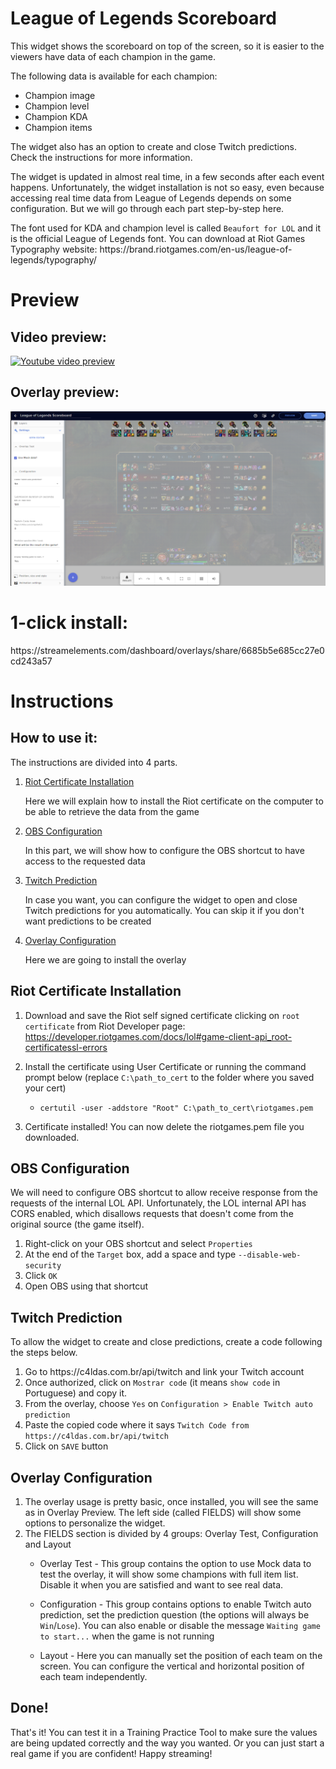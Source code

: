 <h1 id="widget-name" class="widget-name">League of Legends Scoreboard</h1>
<p id="description" class="description">This widget shows the scoreboard on top of the screen, so it is easier to the viewers have data of each champion in the game. </p>
<p>The following data is available for each champion: </p>
<ul>
<li>Champion image</li>
<li>Champion level</li>
<li>Champion KDA</li>
<li>Champion items</li>
</ul>
<p>The widget also has an option to create and close Twitch predictions. Check the instructions for more information.</p>
<p>The widget is updated in almost real time, in a few seconds after each event happens.
Unfortunately, the widget installation is not so easy, even because accessing real time data from League of Legends depends on some configuration. But we will go through each part step-by-step here.</p>
<p>The font used for KDA and champion level is called <code>Beaufort for LOL</code> and it is the official League of Legends font. You can download at Riot Games Typography website: https://brand.riotgames.com/en-us/league-of-legends/typography/</p>

<h1>Preview</h1>
<h2>Video preview:</h2>
<p><a href="https://www.youtube.com/watch?v=sXA7VEmf1Bk" title="Streamelements widget - League of Legends Scoreboard"><img src="https://i.imgur.com/T5gFXWR.png" alt="Youtube video preview"></a></p>
<h2>Overlay preview:</h2>
<p><img src="https://raw.githubusercontent.com/c4ldas/streamelements-widgets/main/league-of-legends-scoreboard/widget.png" alt="Overlay Preview"></p>

<h1>1-click install:</h1>
<p>https://streamelements.com/dashboard/overlays/share/6685b5e685cc27e0cd243a57</p>

<h1>Instructions</h1>
<h2>How to use it:</h2>
<p>The instructions are divided into 4 parts.</p>
<ol>
<li>
  <p><a href="README.md#riot-certificate-installation">Riot Certificate Installation</a></p>
  <p>Here we will explain how to install the Riot certificate on the computer to be able to retrieve the data from the game</p>
</li>
<li>
  <p><a href="README.md#obs-configuration">OBS Configuration</a></p>
  <p>In this part, we will show how to configure the OBS shortcut to have access to the requested data</p>
</li>
<li>
  <p><a href="README.md#twitch-prediction">Twitch Prediction</a></p>
  <p>In case you want, you can configure the widget to open and close Twitch predictions for you automatically. You can skip it if you don't want predictions to be created</p>
</li>
<li>
  <p><a href="README.md#overlay-configuration">Overlay Configuration</a></p>
  <p>Here we are going to install the overlay</p>
</li>
</ol>
<h2 id="riot-certificate-installation">Riot Certificate Installation</h2>
<ol>
  <li><p>Download and save the Riot self signed certificate clicking on <code>root certificate</code> from Riot Developer page: <a href="https://developer.riotgames.com/docs/lol#game-client-api_root-certificatessl-errors">https://developer.riotgames.com/docs/lol#game-client-api_root-certificatessl-errors</a></p></li>
  <p><li>Install the certificate using User Certificate or running the command prompt below (replace <code>C:\path_to_cert</code> to the folder where you saved your cert)</p></li>
  <ul><li><p><code>certutil -user -addstore "Root" C:\path_to_cert\riotgames.pem</code></p></li></ul>
  <li><p>Certificate installed! You can now delete the riotgames.pem file you downloaded.</p></li>
</ol>
<h2 id="obs-configuration">OBS Configuration</h2>
<p> We will need to configure OBS shortcut to allow receive response from the requests of the internal LOL API. Unfortunately, the LOL internal API has CORS enabled, which disallows requests that doesn&#39;t come from the original source (the game itself).</p>
<ol>
  <li>Right-click on your OBS shortcut and select <code>Properties</code></li>
  <li>At the end of the <code>Target</code> box, add a space and type <code>--disable-web-security</code></li>
  <li>Click <code>OK</code></li>
  <li>Open OBS using that shortcut</li>
</ol>

<h2 id="twitch-prediction">Twitch Prediction</h2>
<p> To allow the widget to create and close predictions, create a code following the steps below.</p>
<ol>
  <li>Go to https://c4ldas.com.br/api/twitch and link your Twitch account</code></li>
  <li>Once authorized, click on <code>Mostrar code</code> (it means <code>show code</code> in Portuguese) and copy it.</li>
  <li>From the overlay, choose <code>Yes</code> on <code>Configuration > Enable Twitch auto prediction</code>
  <li>Paste the copied code where it says <code>Twitch Code from https://c4ldas.com.br/api/twitch</code></li>
  <li>Click on <code>SAVE</code> button</li>
</ol>

<h2 id="overlay-configuration">Overlay Configuration</h2>
<ol>
<li>The overlay usage is pretty basic, once installed, you will see the same as in Overlay Preview. The left side (called FIELDS) will show some options to personalize the widget.</li>
<li>The FIELDS section is divided by 4 groups: Overlay Test, Configuration and Layout</li>
<ul><li><p>Overlay Test - This group contains the option to use Mock data to test the overlay, it will show some champions with full item list. Disable it when you are satisfied and want to see real data.</p></li></ul>
<ul><li><p>Configuration - This group contains options to enable Twitch auto prediction, set the prediction question (the options will always be <code>Win</code>/<code>Lose</code>). You can also enable or disable the message <code>Waiting game to start...</code> when the game is not running</p></li></ul>
<ul><li><p>Layout - Here you can manually set the position of each team on the screen. You can configure the vertical and horizontal position of each team independently.</p></li></ul>

</ol>
<h2>Done!</h2>
<p>That's it! You can test it in a Training Practice Tool to make sure the values are being updated correctly and the way you wanted. Or you can just start a real game if you are confident! Happy streaming!</p>
